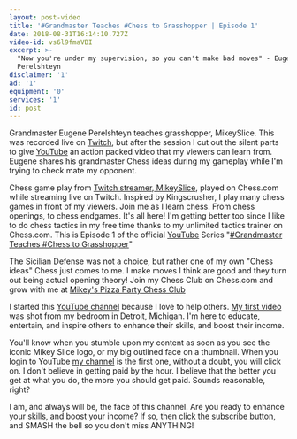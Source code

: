 ```yaml
---
layout: post-video
title: '#Grandmaster Teaches #Chess to Grasshopper | Episode 1'
date: 2018-08-31T16:14:10.727Z
video-id: vs6l9fmaVBI
excerpt: >-
  "Now you're under my supervision, so you can't make bad moves" - Eugene
  Perelshteyn
disclaimer: '1'
ad: '1'
equipment: '0'
services: '1'
id: post
---
```

Grandmaster Eugene Perelshteyn teaches grasshopper, MikeySlice. This was recorded live on [Twitch](http://www.twitch.tv), but after the session I cut out the silent parts to give [YouTube](http://www.youtube.com) an action packed video that my viewers can learn from. Eugene shares his grandmaster Chess ideas during my gameplay while I'm trying to check mate my opponent. 



Chess game play from [Twitch streamer, MikeySlice](http://www.twitch.tv/mikeyslice), played on Chess.com while streaming live on Twitch. Inspired by Kingscrusher, I play many chess games in front of my viewers. Join me as I learn chess. From chess openings, to chess endgames. It's all here! I'm getting better too since I like to do chess tactics in my free time thanks to my unlimited tactics trainer on Chess.com. This is Episode 1 of the official [YouTube](http://www.youtube.com/mikeyslice?sub_confirmation=1) Series "[\#Grandmaster Teaches #Chess to Grasshopper](https://www.youtube.com/playlist?list=PL7lVTzYgfl7Hibd8rZ-jER9K70wmZzr_Z)"



The Sicilian Defense was not a choice, but rather one of my own "Chess ideas" Chess just comes to me. I make moves I think are good and they turn out being actual opening theory! Join my Chess Club on Chess.com and grow with me at [Mikey's Pizza Party Chess Club](https://www.chess.com/club/mikeys-pizza-party?ref_id=33583865)



I started this [YouTube channel](http://www.youtube.com/mikeyslice?sub_confirmation=1) because I love to help others. [My first video](https://youtu.be/VkGw3O3zh7M) was shot from my bedroom in Detroit, Michigan. I'm here to educate, entertain, and inspire others to enhance their skills, and boost their income.



You'll know when you stumble upon my content as soon as you see the iconic Mikey Slice logo, or my big outlined face on a thumbnail. When you login to YouTube [my channel](http://www.youtube.com/mikeyslice?sub_confirmation=1) is the first one, without a doubt, you will click on. I don't believe in getting paid by the hour. I believe that the better you get at what you do, the more you should get paid. Sounds reasonable, right?



I am, and always will be, the face of this channel. Are you ready to enhance your skills, and boost your income? If so, then [click the subscribe button](http://www.youtube.com/mikeyslice?sub_confirmation=1), and SMASH the bell so you don't miss ANYTHING!
